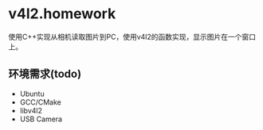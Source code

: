 # v4l2.homework

使用C++实现从相机读取图片到PC，使用v4l2的函数实现，显示图片在一个窗口上。

## 环境需求(todo)

- Ubuntu
- GCC/CMake
- libv4l2
- USB Camera
